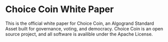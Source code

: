 # Choice Coin White Paper
This is the official white paper for Choice Coin, an Algogrand Standard Asset built for governance, voting, and democracy. Choice Coin is an open source project, and all software is availible under the Apache License.
